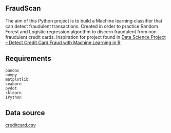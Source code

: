 ## FraudScan
The aim of this Python project is to build a Machine learning classifier that can detect fraudulent transactions. 
Created in order to practice Random Forest and Logistic regression algorithm to discern fraudulent from non-fraudulent credit cards.
Inspiration for project found in [Data Science Project – Detect Credit Card Fraud with Machine Learning in R](https://data-flair.training/blogs/data-science-machine-learning-project-credit-card-fraud-detection/)

## Requirements 
```
pandas
numpy 
matplotlib
seaborn
pydot
sklearn
IPython
```


## Data source 
[creditcard.csv](https://drive.google.com/file/d/1CTAlmlREFRaEN3NoHHitewpqAtWS5cVQ/view)
